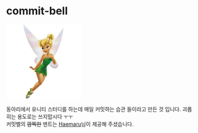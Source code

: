 # commit-bell
<img src="tinker-bell.jpg" alt="팅커벨" width="200px" height=auto>

동아리에서 유니티 스터디를 하는데 매일 커밋하는 습관 들이라고 만든 것 입니다. 괴롭히는 용도로는 쓰지맙시다 ㅜㅜ      
커밋벨의 <strike>깜찍한</strike> 멘트는 [Haemaru](https://github.com/Haemaru)님이 제공해 주셨습니다.
